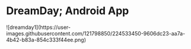 # DreamDay; Android App

<div height="10px">
![dreamday1](https://user-images.githubusercontent.com/121798850/224533450-9606dc23-aa7a-4b42-b83a-854c333f44ee.png)
  </div>
